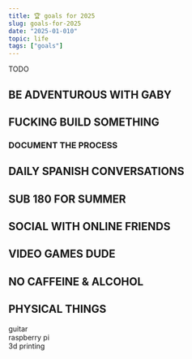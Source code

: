 ```yaml
---
title: 🏆 goals for 2025
slug: goals-for-2025
date: "2025-01-010"
topic: life
tags: ["goals"]
---
```


TODO

## BE ADVENTUROUS WITH GABY

## FUCKING BUILD SOMETHING

### DOCUMENT THE PROCESS

## DAILY SPANISH CONVERSATIONS

## SUB 180 FOR SUMMER

## SOCIAL WITH ONLINE FRIENDS

## VIDEO GAMES DUDE

## NO CAFFEINE & ALCOHOL

## PHYSICAL THINGS

guitar  
raspberry pi  
3d printing
